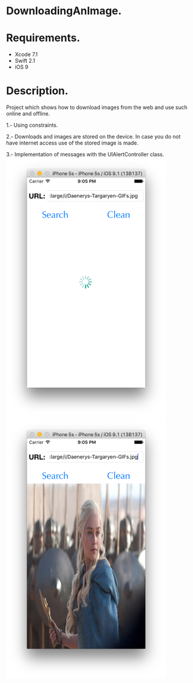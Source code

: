 # DownloadingAnImage.

# Requirements.
- Xcode 7.1
- Swift 2.1
- iOS 9

# Description.
Project which shows how to download images from the web and use such online and offline.

1.- Using constraints.

2.- Downloads and images are stored on the device. In case you do not have internet access use of the stored image is made.

3.- Implementation of messages with the UIAlertController class.
![ScreenShot](https://github.com/ingrichardavid/iOS-Repository/blob/master/DownloadingAnImage/sample_images/1.png)
![ScreenShot](https://github.com/ingrichardavid/iOS-Repository/blob/master/DownloadingAnImage/sample_images/2.png)